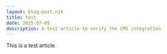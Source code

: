 ```yaml
---
layout: blog-post.njk
title: test
date: 2025-07-05
description: A test article to verify the CMS integration
---
```


This is a test article





